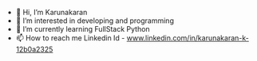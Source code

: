 - 👋 Hi, I’m Karunakaran
- 👀 I’m interested in developing and programming
- 🌱 I’m currently learning FullStack Python
- 📫 How to reach me
     Linkedin Id - www.linkedin.com/in/karunakaran-k-12b0a2325

<!---
Karuna-Official/Karuna-Official is a ✨ special ✨ repository because its `README.md` (this file) appears on your GitHub profile.
You can click the Preview link to take a look at your changes.
--->
